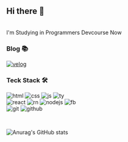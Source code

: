 <!--<div align="center"> -->
  
## Hi there 👋
<br/>
I'm Studying in Programmers Devcourse Now


### Blog 📚
<a href="https://velog.io/@taerin">![velog](https://img.shields.io/badge/velog-21C998?style=for-the-badge&logo=velog&logoColor=white)</a>

### Teck Stack 🛠️
![html](https://img.shields.io/badge/HTML5-E34F26?style=for-the-badge&logo=html5&logoColor=white)
![css](https://img.shields.io/badge/CSS-239120?&style=for-the-badge&logo=css3&logoColor=white)
![js](https://img.shields.io/badge/JavaScript-F7DF1E?style=for-the-badge&logo=JavaScript&logoColor=white)
![ty](https://img.shields.io/badge/TypeScript-3178C6?style=for-the-badge&logo=TypeScript&logoColor=white)
<br/>
![react](https://img.shields.io/badge/React-1A8ABB?style=for-the-badge&logo=react&logoColor=61DAFB)
![rn](https://img.shields.io/badge/React_Native-20232A?style=for-the-badge&logo=react&logoColor=61DAFB)
![nodejs](https://img.shields.io/badge/Node.js-17B430?style=for-the-badge&logo=node.js&logoColor=white)
![fb](https://img.shields.io/badge/Firebase-FFCA28?style=for-the-badge&logo=firebase&logoColor=black)
<br/>
![git](https://img.shields.io/badge/Git-FF6006?style=for-the-badge&logo=git&logoColor=white)
![github](https://img.shields.io/badge/GitHub-100000?style=for-the-badge&logo=github&logoColor=white)

<br/>

<!-- </div> -->

![Anurag's GitHub stats](https://github-readme-stats.vercel.app/api?username=anuraghazra&show_icons=true&theme=gruvbox)


<!--
**taetaerin/taetaerin** is a ✨ _special_ ✨ repository because its `README.md` (this file) appears on your GitHub profile.

Here are some ideas to get you started:

- 🔭 I’m currently working on ...
- 🌱 I’m currently learning ...
- 👯 I’m looking to collaborate on ...
- 🤔 I’m looking for help with ...
- 💬 Ask me about ...
- 📫 How to reach me: ...
- 😄 Pronouns: ...
- ⚡ Fun fact: ...
-->
